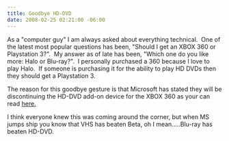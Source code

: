 ```yaml
---
title: Goodbye HD-DVD
date: 2008-02-25 02:21:00 -06:00
---
```


As a "computer guy" I am always asked about everything technical.  One of the latest most popular questions has been, "Should I get an XBOX 360 or Playstation 3?".  My answer as of late has been, "Which one do you like more: Halo or Blu-ray?".  I personally purchased a 360 because I love to play Halo.  If someone is purchasing it for the ability to play HD DVDs then they should get a Playstation 3.

The reason for this goodbye gesture is that Microsoft has stated they will be discontinuing the HD-DVD add-on device for the XBOX 360 as your can read [here.](http://ap.google.com/article/ALeqM5ifXeLMB28kre9AK-YgVq7Y4ZEJ9wD8V0RI780)

I think everyone knew this was coming around the corner, but when MS jumps ship you know that VHS has beaten Beta, oh I mean.....Blu-ray has beaten HD-DVD.
